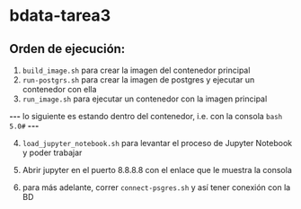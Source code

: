 # bdata-tarea3

## Orden de ejecución:
1. `build_image.sh` para crear la imagen del contenedor principal
2. `run-postgrs.sh` para crear la imagen de postgres y ejecutar un contenedor con ella
3. `run_image.sh` para ejecutar un contenedor con la imagen principal

**---** lo siguiente es estando dentro del contenedor, i.e. con la consola `bash 5.0#` **---**

4. `load_jupyter_notebook.sh` para levantar el proceso de Jupyter Notebook y poder trabajar

5. Abrir jupyter en el puerto 8.8.8.8 con el enlace que le muestra la consola

6. para más adelante, correr `connect-psgres.sh` y así tener conexión con la BD